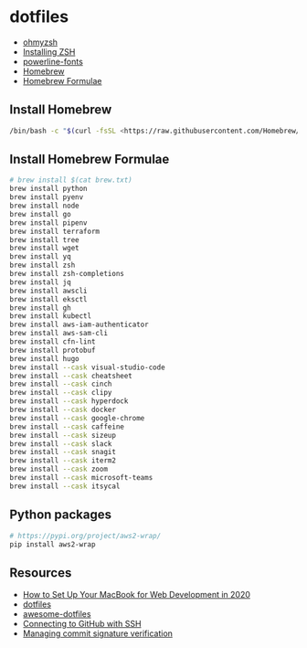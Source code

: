 # dotfiles

- [ohmyzsh](https://github.com/ohmyzsh/ohmyzsh)
- [Installing ZSH](https://github.com/ohmyzsh/ohmyzsh/wiki/Installing-ZSH)
- [powerline-fonts](https://github.com/powerline/fonts)
- [Homebrew](https://brew.sh/)
- [Homebrew Formulae](https://formulae.brew.sh/)

## Install Homebrew

``` bash
/bin/bash -c "$(curl -fsSL <https://raw.githubusercontent.com/Homebrew/install/HEAD/install.sh>)"
```

## Install Homebrew Formulae

``` bash
# brew install $(cat brew.txt)
brew install python
brew install pyenv
brew install node
brew install go
brew install pipenv
brew install terraform
brew install tree
brew install wget
brew install yq
brew install zsh
brew install zsh-completions
brew install jq
brew install awscli
brew install eksctl
brew install gh
brew install kubectl
brew install aws-iam-authenticator
brew install aws-sam-cli
brew install cfn-lint
brew install protobuf
brew install hugo
brew install --cask visual-studio-code
brew install --cask cheatsheet
brew install --cask cinch
brew install --cask clipy
brew install --cask hyperdock
brew install --cask docker
brew install --cask google-chrome
brew install --cask caffeine
brew install --cask sizeup
brew install --cask slack
brew install --cask snagit
brew install --cask iterm2
brew install --cask zoom
brew install --cask microsoft-teams
brew install --cask itsycal
```

## Python packages

``` bash
# https://pypi.org/project/aws2-wrap/
pip install aws2-wrap
```

## Resources

- [How to Set Up Your MacBook for Web Development in 2020](https://medium.com/better-programming/setting-up-your-mac-for-web-development-in-2020-659f5588b883#589f)
- [dotfiles](https://dotfiles.github.io/)
- [awesome-dotfiles](https://github.com/webpro/awesome-dotfiles)
- [Connecting to GitHub with SSH](https://docs.github.com/en/github/authenticating-to-github/connecting-to-github-with-ssh)
- [Managing commit signature verification](https://docs.github.com/en/github/authenticating-to-github/managing-commit-signature-verification)
